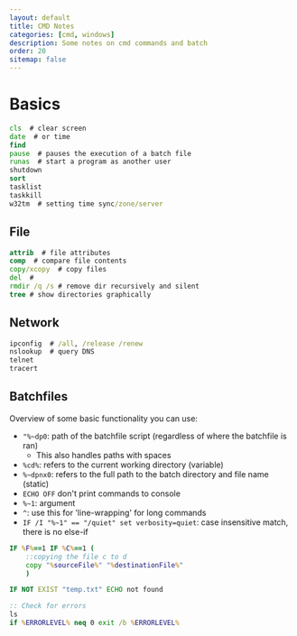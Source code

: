 ```yaml
---
layout: default
title: CMD Notes
categories: [cmd, windows]
description: Some notes on cmd commands and batch
order: 20
sitemap: false
---
```


# Basics

```cmd
cls  # clear screen
date  # or time
find
pause  # pauses the execution of a batch file
runas  # start a program as another user
shutdown
sort
tasklist
taskkill
w32tm  # setting time sync/zone/server
```

## File

```cmd
attrib  # file attributes
comp  # compare file contents
copy/xcopy  # copy files
del  #
rmdir /q /s # remove dir recursively and silent
tree # show directories graphically
```

## Network

```cmd
ipconfig  # /all, /release /renew
nslookup  # query DNS
telnet
tracert
```

## Batchfiles

Overview of some basic functionality you can use:

* `"%~dp0`: path of the batchfile script (regardless of where the batchfile is ran)
  * This also handles paths with spaces
* `%cd%`: refers to the current working directory (variable)
* `%~dpnx0`: refers to the full path to the batch directory and file name (static)
* `ECHO OFF` don't print commands to console
* `%~1`: argument
* `^`: use this for 'line-wrapping' for long commands
* `IF /I "%~1" == "/quiet" set verbosity=quiet`: case insensitive match, there is no else-if

```cmd
IF %F%==1 IF %C%==1 (
    ::copying the file c to d
    copy "%sourceFile%" "%destinationFile%"
    )

IF NOT EXIST "temp.txt" ECHO not found

:: Check for errors
ls
if %ERRORLEVEL% neq 0 exit /b %ERRORLEVEL%
```